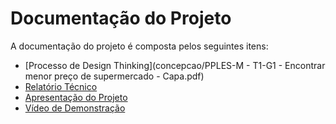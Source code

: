 # Documentação do Projeto

A documentação do projeto é composta pelos seguintes itens: 
 - [Processo de Design Thinking](concepcao/PPLES-M - T1-G1 - Encontrar menor preço de supermercado - Capa.pdf)
 - [Relatório Técnico](relatorio/Relatorio%20Tecnico%20-%20TEMPLATE.md)
 - [Apresentação do Projeto](apresentacao/apresentacao%20-%20TEMPLATE.pptx)
 - [Vídeo de Demonstração](https://youtube.com)


